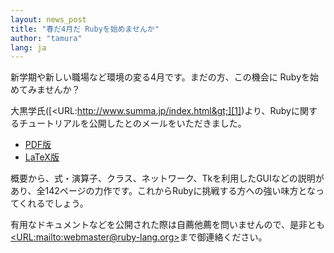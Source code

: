 ```yaml
---
layout: news_post
title: "春だ4月だ Rubyを始めませんか"
author: "tamura"
lang: ja
---
```


新学期や新しい職場など環境の変る4月です。まだの方、この機会に Rubyを始めてみませんか？

大黒学氏([&lt;URL:http://www.summa.jp/index.html&gt;][1])より、Rubyに関するチュートリアルを公開したとのメールをいただきました。

* [PDF版][2]
* [LaTeX版][3]

概要から、式・演算子、クラス、ネットワーク、Tkを利用したGUIなどの説明があり、全142ページの力作です。これからRubyに挑戦する方への強い味方となってくれるでしょう。

有用なドキュメントなどを公開された際は自薦他薦を問いませんので、是非とも[&lt;URL:mailto:webmaster@ruby-lang.org&gt;](mailto:webmaster@ruby-lang.org)まで御連絡ください。



[1]: http://www.summa.jp/index.html 
[2]: http://www.summa.jp/tutorial/pdf/rubyman.pdf 
[3]: http://www.summa.jp/tutorial/pdf/rubyman.tex 
